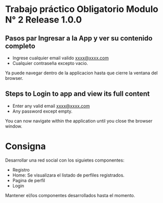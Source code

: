 # Trabajo práctico Obligatorio Modulo N° 2 Release 1.0.0

## Pasos par Ingresar a la App y ver su contenido completo

- Ingrese cualquier email valido xxxx@xxxx.com
- Cualquier contraseña excepto vacio.

Ya puede navegar dentro de la applicacion hasta que cierre la ventana del browser.

## Steps to Login to app and view its full content

- Enter any valid email xxxx@xxxx.com
- Any password except empty.

You can now navigate within the application until you close the browser window.

# Consigna

Desarrollar una red social con los siguietes componentes:

- Registro
- Home: Se visualizara el listado de perfiles registrados.
- Pagina de perfil
- Login

Mantener el/los componentes desarrollados hasta el momento.
